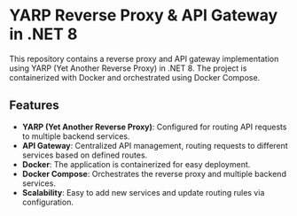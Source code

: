 # YARP Reverse Proxy & API Gateway in .NET 8

This repository contains a reverse proxy and API gateway implementation using YARP (Yet Another Reverse Proxy) in .NET 8. The project is containerized with Docker and orchestrated using Docker Compose.

## Features

- **YARP (Yet Another Reverse Proxy)**: Configured for routing API requests to multiple backend services.
- **API Gateway**: Centralized API management, routing requests to different services based on defined routes.
- **Docker**: The application is containerized for easy deployment.
- **Docker Compose**: Orchestrates the reverse proxy and multiple backend services.
- **Scalability**: Easy to add new services and update routing rules via configuration.